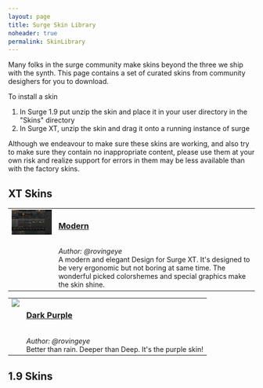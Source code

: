 ```yaml
---
layout: page
title: Surge Skin Library
noheader: true
permalink: SkinLibrary 
---
```


Many folks in the surge community make skins beyond the three we ship with the synth. This page contains a set of curated
skins from community desighers for you to download.

To install a skin

1. In Surge 1.9 put unzip the skin and place it in your user directory in the "Skins" directory
2. In Surge XT, unzip the skin and drag it onto a running instance of surge

Although we endeavour to make sure these skins are working, and also try to make sure they contain no inappropriate content,
please use them at your own risk and realize support for errors in them may be less available than with the factory skins.

## XT Skins

<table border=0>

<!-- Modern -->
<tr valign=top>
<td><img width=300 src="/assets/skin-library/XT/modern-xt.surge-skin-Preview.png"></td>
<td>
<a href="/assets/skin-library/XT/modern-xt.surge-skin.zip"><h3>Modern</h3></a><br>
<i>Author: @rovingeye</i><br>
A modern and elegant Design for Surge XT. It's designed to be very ergonomic but not boring at same time.
The wonderful picked colorshemes and special graphics make the skin shine.
</td>
</tr>
<!-- END Modern-->

</table>

<table border=0>

<!-- DARK PURPLE XT -->
<tr valign=top>
<td><img width=300 src="/assets/skin-library/XT/dark-purple-preview.png"></td>
<td>
<a href="/assets/skin-library/XT/dark-purple-surge-xt.surge-skin.zip"><h3>Dark Purple</h3></a><br>
<i>Author: @rovingeye</i><br>
Better than rain. Deeper than Deep. It's the purple skin!
</td>
</tr>
<!-- END DARK PURPLE XT -->

</table>

## 1.9 Skins

